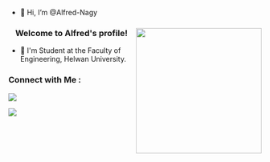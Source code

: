 - 👋 Hi, I’m @Alfred-Nagy

<h3 align="center">
  Welcome to Alfred's profile!<img width="250" align="right" src="https://c.tenor.com/_DOBjnGspYAAAAAM/code-coding.gif">
</h3>


- 🏢 I'm Student at the Faculty of Engineering, Helwan University.



### Connect with Me :
 <a href="mailto:Alfred.nagy16@gmail.com" target="_blank"><img src="https://img.shields.io/badge/-Alfred.nagy16@gmail.com-0077B5?style=for-the-badge&logo=Gmail&logoColor=white"/></a>

 <a href="https://www.linkedin.com/in/alfred-nagy-882445224/" target="_blank"><img src="https://img.shields.io/badge/-Alfred%20Nagy%20-0077B5?style=for-the-badge&logo=LinkedIn&logoColor=white"/></a>

